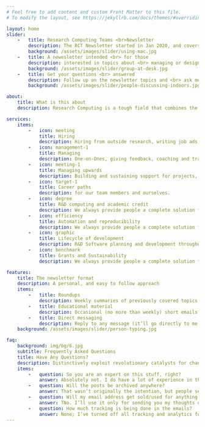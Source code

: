 ```yaml
---
# Feel free to add content and custom Front Matter to this file.
# To modify the layout, see https://jekyllrb.com/docs/themes/#overriding-theme-defaults

layout: home
slider:
    -   title: Research Computing Teams <br>Newsletter
        description: The RCT Newsletter started in Jan 2020, and covers <br>all aspects of managing research computing teams.
        background: /assets/images/slider/using-mac.jpg
    -   title: A newesletter intended <br> for those
        description: interested in topics about <br> managing or designing R&D computing teams or efforts
        background: /assets/images/slider/group-at-desk.jpg
    -   title: Get your questions <br> answered
        description: Follow up on the newsletter topics and <br> ask me directly what you would like to know
        background: /assets/images/slider/people-discussing-indoors.jpg

about:
    title: What is this about
    description: Research Computing is a tough field that combines the challenges of many disciplines. Like academia, we often work with team members who are trainees, not employees; like nonprofits we are called on to enact real changes with ongoing programmes or products while funded only by budgets dependent on multiple short-term grants. The newsletter is about the genuinely hard day-to-day work of designing, building and managing R&D computing teams, projects, and software.

services:
    items:
        -   icon: meeting
            title: Hiring 
            description: Hiring from outside research, writing job ads, onboarding, the responsibility ladder.
        -   icon: management-1
            title: Managing
            description: One-on-Ones, giving feedback, coaching and training, distributed teams.
        -   icon: meeting-1
            title: Managing upwards
            description: Building and sustaining support for projects, shepharding multi-institution collaborations, communications.
        -   icon: target-1
            title: Career paths
            description: for our team members and ourselves.
        -   icon: degree
            title: R&D computing and academic credit
            description: We always provide people a complete solution focused of any business.
        -   icon: efficiency
            title: Automation and reproducibility
            description: We always provide people a complete solution focused of any business.
        -   icon: graphic
            title: Lifecycle of development
            description: R&D Software planning and development throughout the lifecycle.
        -   icon: benchmark
            title: Grants and Sustainability
            description: We always provide people a complete solution focused of any business.

features:
    title: The newsletter format
    description: A personal, and easy to follow approach
    items:
        -   title: Roundups
            description: Weekly summaries of previously covered topics with occasional longer posts.
        -   title: Educational material
            description: Occasional (no more than weekly) short emails with links
        -   title: Direct messaging
            description: Reply to any message (it’ll go directly to me and only to me) with thoughts, comments, and feedback
    background: /assets/images/slider/person-typing.jpg

faq:
    background: img/bg/6.jpg
    subtitle: Frequently Asked Questions
    title: Have Any Questions?
    description: Distinctively exploit revolutionary catalysts for chang the Seamlessly optimal rather than just in web & apps development optimal alignments for intuitive.
    items:
        -   question: So you are an expert on this stuff, right?
            answer: Absolutely not. I do have a lot of experience in this area from a lot of different perspectives, but more importantly I continue trying to learn and improve, and anyone interested is welcome to join as I write my way through that process..
        -   question: Will the posts be archived anywhere?
            answer: That wasn’t originally the intention, but people seem to prefer it; the archives can currently be found here.
        -   question: Will my email address get sold/used for anything else?
            answer: TNo. I’ll use it only for sending you my thoughts on R&D computing teams, and when you no longer care to continue hearing those thoughts, unsubscribe at any time, and I’ll remove the unsubscribed member’s information routinely. No one other than me and whatever tool I’m using at the time to send out the newsletter will ever have access to your email address.
        -   question: How much tracking is being done in the emails?
            answer: None; I’ve turned off all tracking and analytics for the emails. That means the only way I find out if you’re reading them, liked what you read, and were interested in some parts more than others is when you email me to tell me! So please at any time just hit reply (the email will only go to me) and tell me your opinions about what you’ve read or what you’d like to see more of.
---
```

